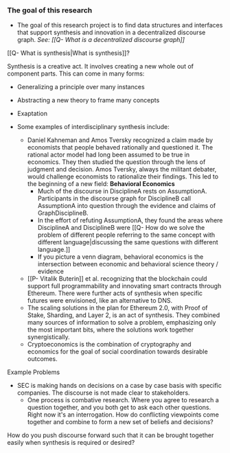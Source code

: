### The goal of this research

- The goal of this research project is to find data structures and interfaces that support synthesis and innovation in a decentralized discourse graph. *See: [[Q- What is a decentralized discourse graph]]*

[[Q- What is synthesis|What is synthesis]]? 

Synthesis is a creative act. It involves creating a new whole out of component parts. This can come in many forms:
- Generalizing a principle over many instances
- Abstracting a new theory to frame many concepts
- Exaptation

- Some examples of interdisciplinary synthesis include:
	- Daniel Kahneman and Amos Tversky recognized a claim made by economists that people behaved rationally and questioned it. The rational actor model had long been assumed to be true in economics. They then studied the question through the lens of judgment and decision. Amos Tversky, always the militant debater, would challenge economists to rationalize their findings. This led to the beginning of a new field: **Behavioral Economics**
		- Much of the discourse in DisciplineA rests on AssumptionA. Participants in the discourse graph for DisciplineB call AssumptionA into question through the evidence and claims of GraphDisciplineB. 
		- In the effort of refuting AssumptionA, they found the areas where DisciplineA and DisciplineB were [[Q- How do we solve the problem of different people referring to the same concept with different language|discussing the same questions with different language.]]
		- If you picture a venn diagram, behavioral economics is the intersection between economic and behavioral science theory / evidence 
	- [[P- Vitalik Buterin]] et al. recognizing that the blockchain could support full programmability and innovating smart contracts through Ethereum. There were further acts of synthesis when specific futures were envisioned, like an alternative to DNS. 
	- The scaling solutions in the plan for Ethereum 2.0, with Proof of Stake, Sharding, and Layer 2, is an act of synthesis. They combined many sources of information to solve a problem, emphasizing only the most important bits, where the solutions work together synergistically.
	- Cryptoeconomics is the combination of cryptography and economics for the goal of social coordination towards desirable outcomes. 

Example Problems
- SEC is making hands on decisions on a case by case basis with specific companies. The discourse is not made clear to stakeholders. 
	- One process is combative research. Where you agree to research a question together, and you both get to ask each other questions. Right now it's an interrogation. How do conflicting viewpoints come together and combine to form a new set of beliefs and decisions?

How do you push discourse forward such that it can be brought together easily when synthesis is required or desired?


